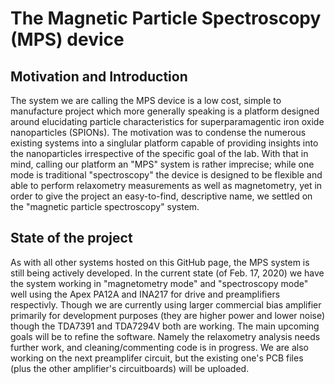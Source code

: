 # The Magnetic Particle Spectroscopy (MPS) device

## Motivation and Introduction

The system we are calling the MPS device is a low cost, simple to manufacture project which more generally speaking is a platform designed around elucidating particle characteristics for superparamagentic iron oxide nanoparticles (SPIONs). The motivation was to condense the numerous existing systems into a singlular platform capable of providing insights into the nanoparticles irrespective of the specific goal of the lab. With that in mind, calling our platform an "MPS" system is rather imprecise; while one mode is traditional "spectroscopy" the device is designed to be flexible and able to perform relaxometry measurements as well as magnetometry, yet in order to give the project an easy-to-find, descriptive name, we settled on the "magnetic particle spectroscopy" system. 

## State of the project

As with all other systems hosted on this GitHub page, the MPS system is still being actively developed. In the current state (of Feb. 17, 2020) we have the system working in "magnetometry mode" and "spectroscopy mode" well using the Apex PA12A and INA217 for drive and preamplifiers respectivly. Though we are currently using larger commercial bias amplifier primarily for development purposes (they are higher power and lower noise) though the TDA7391 and TDA7294V both are working. The main upcoming goals will be to refine the software. Namely the relaxometry analysis needs further work, and cleaning/commenting code is in progress. We are also working on the next preamplifer circuit, but the existing one's PCB files (plus the other amplifier's circuitboards) will be uploaded.



